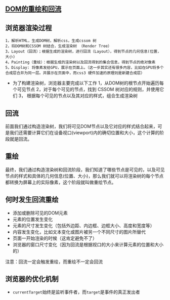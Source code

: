 
## [DOM的重绘和回流](https://segmentfault.com/a/1190000017329980)

## 浏览器渲染过程
    1，解析HTML，生成DOM树，解析css，生成cssom 树
    2，将DOM树和CSSOM 树结合，生成渲染树 （Render Tree）
    3，Layout（回流）；根据生成的渲染树，进行回流（Layout），得到节点的几何信息(位置，大小)
    4，Painting（重绘）：根据生成的渲染树以及回流得到的集合信息，得到节点的绝对像素
    5，Display: 将像素发给GPU，展示在页面上。（这一步其实还有很多内容，比如在GPU将多个合成层合并为同一层。并展示在页面中，而css3 硬件加速的原理则是新建合成层）
* 为了构建渲染树，浏览器主要完成以下工作
1，从DOM树的根节点开始遍历每个可见节点
2，对于每个可见的节点，找到 CSSOM 树对应的规则，并使用它们
3， 根据每个可见的节点以及其对应的样式，组合生成渲染树

## 回流

前面我们通过构造渲染树，我们将可见DOM节点以及它对应的样式结合起来，可是我们还需要计算它们在设备视口(viewport)内的确切位置和大小，这个计算的阶段就是回流。

## 重绘

最终，我们通过构造渲染树和回流阶段，我们知道了哪些节点是可见的，以及可见节点的样式和具体的几何信息(位置、大小)，那么我们就可以将渲染树的每个节点都转换为屏幕上的实际像素，这个阶段就叫做重绘节点。

## 何时发生回流重绘

* 添加或删除可见的DOM元素
* 元素的位置发生变化
* 元素的尺寸发生变化（包括外边距、内边框、边框大小、高度和宽度等）
* 内容发生变化，比如文本变化或图片被另一个不同尺寸的图片所替代
* 页面一开始渲染的时候（这肯定避免不了）
* 浏览器的窗口尺寸变化（因为回流是根据视口的大小来计算元素的位置和大小的）

注意：回流一定会触发重绘，而重绘不一定会回流

## 浏览器的优化机制


* `currentTarget`始终是监听事件者，而`target`是事件的真正发出者
